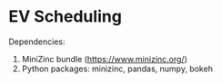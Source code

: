 # EV Scheduling

Dependencies:

1. MiniZinc bundle (https://www.minizinc.org/)
2. Python packages: minizinc, pandas, numpy, bokeh

